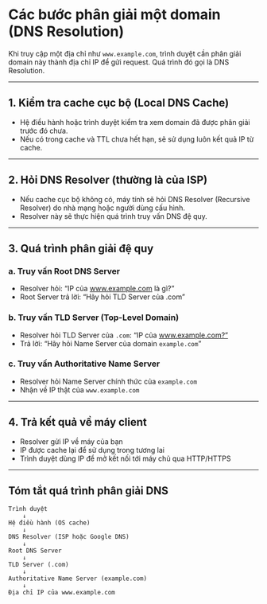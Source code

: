 # Các bước phân giải một domain (DNS Resolution)

Khi truy cập một địa chỉ như `www.example.com`, trình duyệt cần phân giải domain này thành địa chỉ IP để gửi request. Quá trình đó gọi là DNS Resolution.

---

## 1. Kiểm tra cache cục bộ (Local DNS Cache)

- Hệ điều hành hoặc trình duyệt kiểm tra xem domain đã được phân giải trước đó chưa.
- Nếu có trong cache và TTL chưa hết hạn, sẽ sử dụng luôn kết quả IP từ cache.

---

## 2. Hỏi DNS Resolver (thường là của ISP)

- Nếu cache cục bộ không có, máy tính sẽ hỏi DNS Resolver (Recursive Resolver) do nhà mạng hoặc người dùng cấu hình.
- Resolver này sẽ thực hiện quá trình truy vấn DNS đệ quy.

---

## 3. Quá trình phân giải đệ quy

### a. Truy vấn Root DNS Server

- Resolver hỏi: “IP của www.example.com là gì?”
- Root Server trả lời: “Hãy hỏi TLD Server của .com”

### b. Truy vấn TLD Server (Top-Level Domain)

- Resolver hỏi TLD Server của `.com`: “IP của www.example.com?”
- Trả lời: “Hãy hỏi Name Server của domain `example.com`”

### c. Truy vấn Authoritative Name Server

- Resolver hỏi Name Server chính thức của `example.com`
- Nhận về IP thật của `www.example.com`

---

## 4. Trả kết quả về máy client

- Resolver gửi IP về máy của bạn
- IP được cache lại để sử dụng trong tương lai
- Trình duyệt dùng IP để mở kết nối tới máy chủ qua HTTP/HTTPS

---

## Tóm tắt quá trình phân giải DNS

```text
Trình duyệt
    ↓
Hệ điều hành (OS cache)
    ↓
DNS Resolver (ISP hoặc Google DNS)
    ↓
Root DNS Server
    ↓
TLD Server (.com)
    ↓
Authoritative Name Server (example.com)
    ↓
Địa chỉ IP của www.example.com

